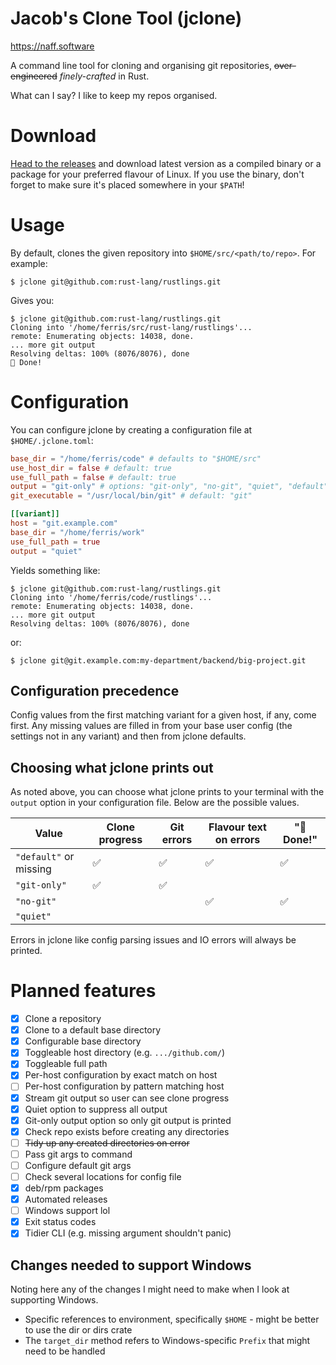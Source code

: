 Jacob's Clone Tool (jclone)
===========================

https://naff.software

A command line tool for cloning and organising git repositories, ~~over-engineered~~ _finely-crafted_ in Rust.

What can I say? I like to keep my repos organised.

# Download

[Head to the releases](https://github.com/jacobwalkr/jclone/releases) and download latest version as a compiled binary or a package for your preferred flavour of Linux. If you use the binary, don't forget to make sure it's placed somewhere in your `$PATH`!

# Usage

By default, clones the given repository into `$HOME/src/<path/to/repo>`. For example:

```
$ jclone git@github.com:rust-lang/rustlings.git
```

Gives you:

```
$ jclone git@github.com:rust-lang/rustlings.git
Cloning into '/home/ferris/src/rust-lang/rustlings'...
remote: Enumerating objects: 14038, done.
... more git output
Resolving deltas: 100% (8076/8076), done
🎉 Done!
```

# Configuration

You can configure jclone by creating a configuration file at `$HOME/.jclone.toml`:

```toml
base_dir = "/home/ferris/code" # defaults to "$HOME/src"
use_host_dir = false # default: true
use_full_path = false # default: true
output = "git-only" # options: "git-only", "no-git", "quiet", "default"
git_executable = "/usr/local/bin/git" # default: "git"

[[variant]]
host = "git.example.com"
base_dir = "/home/ferris/work"
use_full_path = true
output = "quiet"
```

Yields something like:

```
$ jclone git@github.com:rust-lang/rustlings.git
Cloning into '/home/ferris/code/rustlings'...
remote: Enumerating objects: 14038, done.
... more git output
Resolving deltas: 100% (8076/8076), done
```

or:

```
$ jclone git@git.example.com:my-department/backend/big-project.git

```

## Configuration precedence

Config values from the first matching variant for a given host, if any, come first. Any missing values are filled in from your base user config (the settings not in any variant) and then from jclone defaults.

## Choosing what jclone prints out

As noted above, you can choose what jclone prints to your terminal with the `output` option in your configuration file. Below are the possible values.

| Value                  | Clone progress | Git errors | Flavour text on errors | "🎉 Done!" |
|------------------------|----------------|------------|------------------------|------------|
| `"default"` or missing |       ✅       |     ✅     |           ✅           |     ✅     |
| `"git-only"`           |       ✅       |     ✅     |                        |            |
| `"no-git"`             |                |            |           ✅           |     ✅     |
| `"quiet"`              |                |            |                        |            |

Errors in jclone like config parsing issues and IO errors will always be printed.

# Planned features

- [x] Clone a repository
- [x] Clone to a default base directory
- [x] Configurable base directory
- [x] Toggleable host directory (e.g. `.../github.com/`)
- [x] Toggleable full path
- [x] Per-host configuration by exact match on host
- [ ] Per-host configuration by pattern matching host
- [x] Stream git output so user can see clone progress
- [x] Quiet option to suppress all output
- [x] Git-only output option so only git output is printed
- [x] Check repo exists before creating any directories
- [ ] ~~Tidy up any created directories on error~~
- [ ] Pass git args to command
- [ ] Configure default git args
- [ ] Check several locations for config file
- [x] deb/rpm packages
- [x] Automated releases
- [ ] Windows support lol
- [x] Exit status codes
- [x] Tidier CLI (e.g. missing argument shouldn't panic)

## Changes needed to support Windows

Noting here any of the changes I might need to make when I look at supporting Windows.

- Specific references to environment, specifically `$HOME` - might be better to use the dir or dirs crate
- The `target_dir` method refers to Windows-specific `Prefix` that might need to be handled

